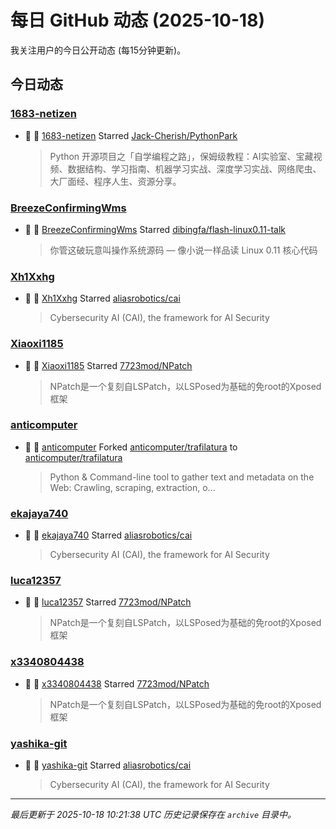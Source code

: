 # 每日 GitHub 动态 (2025-10-18)

我关注用户的今日公开动态 (每15分钟更新)。

## 今日动态

### [1683-netizen](https://github.com/1683-netizen)
- 🌟 👤 [1683-netizen](https://github.com/1683-netizen) Starred [Jack-Cherish/PythonPark](https://github.com/Jack-Cherish/PythonPark)
  > Python 开源项目之「自学编程之路」，保姆级教程：AI实验室、宝藏视频、数据结构、学习指南、机器学习实战、深度学习实战、网络爬虫、大厂面经、程序人生、资源分享。

### [BreezeConfirmingWms](https://github.com/BreezeConfirmingWms)
- 🌟 👤 [BreezeConfirmingWms](https://github.com/BreezeConfirmingWms) Starred [dibingfa/flash-linux0.11-talk](https://github.com/dibingfa/flash-linux0.11-talk)
  > 你管这破玩意叫操作系统源码 — 像小说一样品读 Linux 0.11 核心代码

### [Xh1Xxhg](https://github.com/Xh1Xxhg)
- 🌟 👤 [Xh1Xxhg](https://github.com/Xh1Xxhg) Starred [aliasrobotics/cai](https://github.com/aliasrobotics/cai)
  > Cybersecurity AI (CAI), the framework for AI Security

### [Xiaoxi1185](https://github.com/Xiaoxi1185)
- 🌟 👤 [Xiaoxi1185](https://github.com/Xiaoxi1185) Starred [7723mod/NPatch](https://github.com/7723mod/NPatch)
  > NPatch是一个复刻自LSPatch，以LSPosed为基础的免root的Xposed框架

### [anticomputer](https://github.com/anticomputer)
- 🍴 👤 [anticomputer](https://github.com/anticomputer) Forked [anticomputer/trafilatura](https://github.com/anticomputer/trafilatura) to [anticomputer/trafilatura](https://github.com/anticomputer/trafilatura)
  > Python & Command-line tool to gather text and metadata on the Web: Crawling, scraping, extraction, o...

### [ekajaya740](https://github.com/ekajaya740)
- 🌟 👤 [ekajaya740](https://github.com/ekajaya740) Starred [aliasrobotics/cai](https://github.com/aliasrobotics/cai)
  > Cybersecurity AI (CAI), the framework for AI Security

### [luca12357](https://github.com/luca12357)
- 🌟 👤 [luca12357](https://github.com/luca12357) Starred [7723mod/NPatch](https://github.com/7723mod/NPatch)
  > NPatch是一个复刻自LSPatch，以LSPosed为基础的免root的Xposed框架

### [x3340804438](https://github.com/x3340804438)
- 🌟 👤 [x3340804438](https://github.com/x3340804438) Starred [7723mod/NPatch](https://github.com/7723mod/NPatch)
  > NPatch是一个复刻自LSPatch，以LSPosed为基础的免root的Xposed框架

### [yashika-git](https://github.com/yashika-git)
- 🌟 👤 [yashika-git](https://github.com/yashika-git) Starred [aliasrobotics/cai](https://github.com/aliasrobotics/cai)
  > Cybersecurity AI (CAI), the framework for AI Security


---
*最后更新于 2025-10-18 10:21:38 UTC*
*历史记录保存在 `archive` 目录中。*
